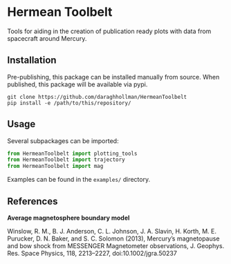 # Hermean Toolbelt

Tools for aiding in the creation of publication ready plots with data from spacecraft around Mercury.

## Installation

Pre-publishing, this package can be installed manually from source. When published, this package will be available via pypi.

```shell
git clone https://github.com/daraghhollman/HermeanToolbelt
pip install -e /path/to/this/repository/
```

## Usage

Several subpackages can be imported:
```python
from HermeanToolbelt import plotting_tools
from HermeanToolbelt import trajectory
from HermeanToolbelt import mag
```

Examples can be found in the `examples/` directory.

## References

**Average magnetosphere boundary model**

Winslow, R. M., B. J. Anderson, C. L. Johnson, J. A. Slavin, H. Korth, M. E. Purucker, D. N. Baker, and S. C. Solomon (2013), Mercury’s magnetopause and bow shock from MESSENGER Magnetometer observations, J. Geophys. Res. Space Physics, 118, 2213–2227, doi:10.1002/jgra.50237
